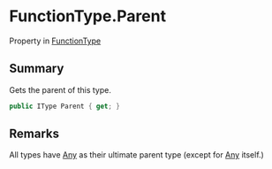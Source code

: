 # FunctionType.Parent

Property in [FunctionType](/api/csharp/yarn.functiontype.md)

## Summary


Gets the parent of this type.


```csharp
public IType Parent { get; }
```

## Remarks

All types have  <a href="yarn.builtintypes.any.md">Any</a>  as their
ultimate parent type (except for  <a href="yarn.builtintypes.any.md">Any</a> 
itself.)

